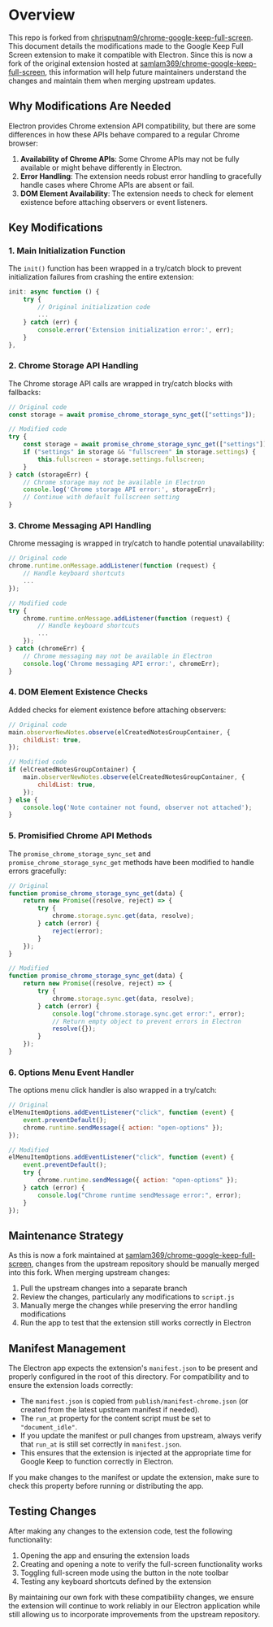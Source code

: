 # Overview

This repo is forked from [chrisputnam9/chrome-google-keep-full-screen](https://github.com/chrisputnam9/chrome-google-keep-full-screen). This document details the modifications made to the Google Keep Full Screen extension to make it compatible with Electron. Since this is now a fork of the original extension hosted at [samlam369/chrome-google-keep-full-screen](https://github.com/samlam369/chrome-google-keep-full-screen), this information will help future maintainers understand the changes and maintain them when merging upstream updates.

## Why Modifications Are Needed

Electron provides Chrome extension API compatibility, but there are some differences in how these APIs behave compared to a regular Chrome browser:

1. **Availability of Chrome APIs**: Some Chrome APIs may not be fully available or might behave differently in Electron.
2. **Error Handling**: The extension needs robust error handling to gracefully handle cases where Chrome APIs are absent or fail.
3. **DOM Element Availability**: The extension needs to check for element existence before attaching observers or event listeners.

## Key Modifications

### 1. Main Initialization Function

The `init()` function has been wrapped in a try/catch block to prevent initialization failures from crashing the entire extension:

```javascript
init: async function () {
    try {
        // Original initialization code
        ...
    } catch (err) {
        console.error('Extension initialization error:', err);
    }
},
```

### 2. Chrome Storage API Handling

The Chrome storage API calls are wrapped in try/catch blocks with fallbacks:

```javascript
// Original code
const storage = await promise_chrome_storage_sync_get(["settings"]);

// Modified code
try {
    const storage = await promise_chrome_storage_sync_get(["settings"]);
    if ("settings" in storage && "fullscreen" in storage.settings) {
        this.fullscreen = storage.settings.fullscreen;
    }
} catch (storageErr) {
    // Chrome storage may not be available in Electron
    console.log('Chrome storage API error:', storageErr);
    // Continue with default fullscreen setting
}
```

### 3. Chrome Messaging API Handling

Chrome messaging is wrapped in try/catch to handle potential unavailability:

```javascript
// Original code
chrome.runtime.onMessage.addListener(function (request) {
    // Handle keyboard shortcuts
    ...
});

// Modified code
try {
    chrome.runtime.onMessage.addListener(function (request) {
        // Handle keyboard shortcuts
        ...
    });
} catch (chromeErr) {
    // Chrome messaging may not be available in Electron
    console.log('Chrome messaging API error:', chromeErr);
}
```

### 4. DOM Element Existence Checks

Added checks for element existence before attaching observers:

```javascript
// Original code
main.observerNewNotes.observe(elCreatedNotesGroupContainer, {
    childList: true,
});

// Modified code
if (elCreatedNotesGroupContainer) {
    main.observerNewNotes.observe(elCreatedNotesGroupContainer, {
        childList: true,
    });
} else {
    console.log('Note container not found, observer not attached');
}
```

### 5. Promisified Chrome API Methods

The `promise_chrome_storage_sync_set` and `promise_chrome_storage_sync_get` methods have been modified to handle errors gracefully:

```javascript
// Original
function promise_chrome_storage_sync_get(data) {
    return new Promise((resolve, reject) => {
        try {
            chrome.storage.sync.get(data, resolve);
        } catch (error) {
            reject(error);
        }
    });
}

// Modified
function promise_chrome_storage_sync_get(data) {
    return new Promise((resolve, reject) => {
        try {
            chrome.storage.sync.get(data, resolve);
        } catch (error) {
            console.log("chrome.storage.sync.get error:", error);
            // Return empty object to prevent errors in Electron
            resolve({});
        }
    });
}
```

### 6. Options Menu Event Handler

The options menu click handler is also wrapped in a try/catch:

```javascript
// Original
elMenuItemOptions.addEventListener("click", function (event) {
    event.preventDefault();
    chrome.runtime.sendMessage({ action: "open-options" });
});

// Modified
elMenuItemOptions.addEventListener("click", function (event) {
    event.preventDefault();
    try {
        chrome.runtime.sendMessage({ action: "open-options" });
    } catch (error) {
        console.log("Chrome runtime sendMessage error:", error);
    }
});
```

## Maintenance Strategy

As this is now a fork maintained at [samlam369/chrome-google-keep-full-screen](https://github.com/samlam369/chrome-google-keep-full-screen), changes from the upstream repository should be manually merged into this fork. When merging upstream changes:

1. Pull the upstream changes into a separate branch
2. Review the changes, particularly any modifications to `script.js`
3. Manually merge the changes while preserving the error handling modifications
4. Run the app to test that the extension still works correctly in Electron

## Manifest Management

The Electron app expects the extension's `manifest.json` to be present and properly configured in the root of this directory. For compatibility and to ensure the extension loads correctly:

- The `manifest.json` is copied from `publish/manifest-chrome.json` (or created from the latest upstream manifest if needed).
- The `run_at` property for the content script must be set to `"document_idle"`.
- If you update the manifest or pull changes from upstream, always verify that `run_at` is still set correctly in `manifest.json`.
- This ensures that the extension is injected at the appropriate time for Google Keep to function correctly in Electron.

If you make changes to the manifest or update the extension, make sure to check this property before running or distributing the app.

## Testing Changes

After making any changes to the extension code, test the following functionality:

1. Opening the app and ensuring the extension loads
2. Creating and opening a note to verify the full-screen functionality works
3. Toggling full-screen mode using the button in the note toolbar
4. Testing any keyboard shortcuts defined by the extension

By maintaining our own fork with these compatibility changes, we ensure the extension will continue to work reliably in our Electron application while still allowing us to incorporate improvements from the upstream repository.